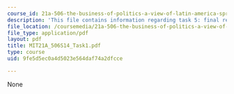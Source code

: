 ```yaml
---
course_id: 21a-506-the-business-of-politics-a-view-of-latin-america-spring-2014
description: 'This file contains information regarding task 5: final reports.'
file_location: /coursemedia/21a-506-the-business-of-politics-a-view-of-latin-america-spring-2014/9fe5d5ec0a4d5023e564daf74a2dfcce_MIT21A_506S14_Task1.pdf
file_type: application/pdf
layout: pdf
title: MIT21A_506S14_Task1.pdf
type: course
uid: 9fe5d5ec0a4d5023e564daf74a2dfcce

---
```

None